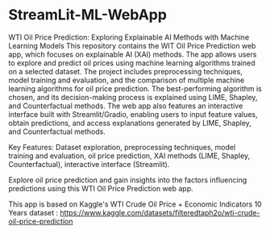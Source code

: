 # StreamLit-ML-WebApp
WTI Oil Price Prediction: Exploring Explainable AI Methods with Machine Learning Models
This repository contains the WIT Oil Price Prediction web app, which focuses on explainable AI (XAI) methods. The app allows users to explore and predict oil prices using machine learning algorithms trained on a selected dataset. The project includes preprocessing techniques, model training and evaluation, and the comparison of multiple machine learning algorithms for oil price prediction. The best-performing algorithm is chosen, and its decision-making process is explained using LIME, Shapley, and Counterfactual methods. The web app also features an interactive interface built with Streamlit/Gradio, enabling users to input feature values, obtain predictions, and access explanations generated by LIME, Shapley, and Counterfactual methods.

Key Features: Dataset exploration, preprocessing techniques, model training and evaluation, oil price prediction, XAI methods (LIME, Shapley, Counterfactual), interactive interface (Streamlit).

Explore oil price prediction and gain insights into the factors influencing predictions using this WTI Oil Price Prediction web app.

This app is based on Kaggle's WTI Crude Oil Price + Economic Indicators 10 Years dataset : https://www.kaggle.com/datasets/filteredtaph2o/wti-crude-oil-price-prediction
